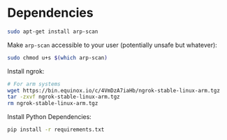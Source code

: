 # Dependencies

```sh
sudo apt-get install arp-scan
```

Make `arp-scan` accessible to your user (potentially unsafe but whatever):
```sh
sudo chmod u+s $(which arp-scan)
```

Install ngrok:
```sh
# For arm systems
wget https://bin.equinox.io/c/4VmDzA7iaHb/ngrok-stable-linux-arm.tgz
tar -zxvf ngrok-stable-linux-arm.tgz
rm ngrok-stable-linux-arm.tgz
```

Install Python Dependencies:
```sh
pip install -r requirements.txt
```
